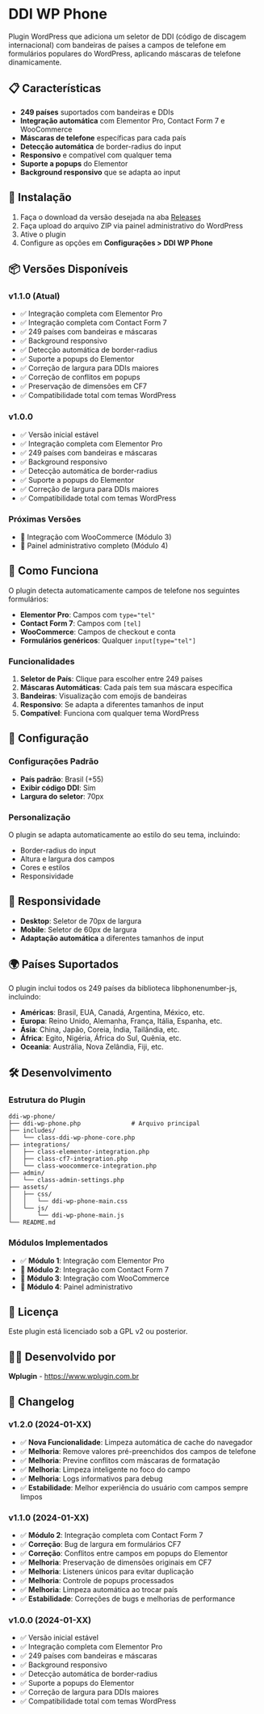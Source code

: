# DDI WP Phone

Plugin WordPress que adiciona um seletor de DDI (código de discagem internacional) com bandeiras de países a campos de telefone em formulários populares do WordPress, aplicando máscaras de telefone dinamicamente.

## 📋 Características

- **249 países** suportados com bandeiras e DDIs
- **Integração automática** com Elementor Pro, Contact Form 7 e WooCommerce
- **Máscaras de telefone** específicas para cada país
- **Detecção automática** de border-radius do input
- **Responsivo** e compatível com qualquer tema
- **Suporte a popups** do Elementor
- **Background responsivo** que se adapta ao input

## 🚀 Instalação

1. Faça o download da versão desejada na aba [Releases](../../releases)
2. Faça upload do arquivo ZIP via painel administrativo do WordPress
3. Ative o plugin
4. Configure as opções em **Configurações > DDI WP Phone**

## 📦 Versões Disponíveis

### v1.1.0 (Atual)
- ✅ Integração completa com Elementor Pro
- ✅ Integração completa com Contact Form 7
- ✅ 249 países com bandeiras e máscaras
- ✅ Background responsivo
- ✅ Detecção automática de border-radius
- ✅ Suporte a popups do Elementor
- ✅ Correção de largura para DDIs maiores
- ✅ Correção de conflitos em popups
- ✅ Preservação de dimensões em CF7
- ✅ Compatibilidade total com temas WordPress

### v1.0.0
- ✅ Versão inicial estável
- ✅ Integração completa com Elementor Pro
- ✅ 249 países com bandeiras e máscaras
- ✅ Background responsivo
- ✅ Detecção automática de border-radius
- ✅ Suporte a popups do Elementor
- ✅ Correção de largura para DDIs maiores
- ✅ Compatibilidade total com temas WordPress

### Próximas Versões
- 🔄 Integração com WooCommerce (Módulo 3)
- 🔄 Painel administrativo completo (Módulo 4)

## 🎯 Como Funciona

O plugin detecta automaticamente campos de telefone nos seguintes formulários:

- **Elementor Pro**: Campos com `type="tel"`
- **Contact Form 7**: Campos com `[tel]`
- **WooCommerce**: Campos de checkout e conta
- **Formulários genéricos**: Qualquer `input[type="tel"]`

### Funcionalidades

1. **Seletor de País**: Clique para escolher entre 249 países
2. **Máscaras Automáticas**: Cada país tem sua máscara específica
3. **Bandeiras**: Visualização com emojis de bandeiras
4. **Responsivo**: Se adapta a diferentes tamanhos de input
5. **Compatível**: Funciona com qualquer tema WordPress

## 🔧 Configuração

### Configurações Padrão
- **País padrão**: Brasil (+55)
- **Exibir código DDI**: Sim
- **Largura do seletor**: 70px

### Personalização
O plugin se adapta automaticamente ao estilo do seu tema, incluindo:
- Border-radius do input
- Altura e largura dos campos
- Cores e estilos
- Responsividade

## 📱 Responsividade

- **Desktop**: Seletor de 70px de largura
- **Mobile**: Seletor de 60px de largura
- **Adaptação automática** a diferentes tamanhos de input

## 🌍 Países Suportados

O plugin inclui todos os 249 países da biblioteca libphonenumber-js, incluindo:

- **Américas**: Brasil, EUA, Canadá, Argentina, México, etc.
- **Europa**: Reino Unido, Alemanha, França, Itália, Espanha, etc.
- **Ásia**: China, Japão, Coreia, Índia, Tailândia, etc.
- **África**: Egito, Nigéria, África do Sul, Quênia, etc.
- **Oceania**: Austrália, Nova Zelândia, Fiji, etc.

## 🛠️ Desenvolvimento

### Estrutura do Plugin
```
ddi-wp-phone/
├── ddi-wp-phone.php              # Arquivo principal
├── includes/
│   └── class-ddi-wp-phone-core.php
├── integrations/
│   ├── class-elementor-integration.php
│   ├── class-cf7-integration.php
│   └── class-woocommerce-integration.php
├── admin/
│   └── class-admin-settings.php
├── assets/
│   ├── css/
│   │   └── ddi-wp-phone-main.css
│   └── js/
│       └── ddi-wp-phone-main.js
└── README.md
```

### Módulos Implementados
- ✅ **Módulo 1**: Integração com Elementor Pro
- 🔄 **Módulo 2**: Integração com Contact Form 7
- 🔄 **Módulo 3**: Integração com WooCommerce
- 🔄 **Módulo 4**: Painel administrativo

## 📄 Licença

Este plugin está licenciado sob a GPL v2 ou posterior.

## 👨‍💻 Desenvolvido por

**Wplugin** - https://www.wplugin.com.br

## 🔄 Changelog

### v1.2.0 (2024-01-XX)
- ✅ **Nova Funcionalidade**: Limpeza automática de cache do navegador
- ✅ **Melhoria**: Remove valores pré-preenchidos dos campos de telefone
- ✅ **Melhoria**: Previne conflitos com máscaras de formatação
- ✅ **Melhoria**: Limpeza inteligente no foco do campo
- ✅ **Melhoria**: Logs informativos para debug
- ✅ **Estabilidade**: Melhor experiência do usuário com campos sempre limpos

### v1.1.0 (2024-01-XX)
- ✅ **Módulo 2**: Integração completa com Contact Form 7
- ✅ **Correção**: Bug de largura em formulários CF7
- ✅ **Correção**: Conflitos entre campos em popups do Elementor
- ✅ **Melhoria**: Preservação de dimensões originais em CF7
- ✅ **Melhoria**: Listeners únicos para evitar duplicação
- ✅ **Melhoria**: Controle de popups processados
- ✅ **Melhoria**: Limpeza automática ao trocar país
- ✅ **Estabilidade**: Correções de bugs e melhorias de performance

### v1.0.0 (2024-01-XX)
- ✅ Versão inicial estável
- ✅ Integração completa com Elementor Pro
- ✅ 249 países com bandeiras e máscaras
- ✅ Background responsivo
- ✅ Detecção automática de border-radius
- ✅ Suporte a popups do Elementor
- ✅ Correção de largura para DDIs maiores
- ✅ Compatibilidade total com temas WordPress 